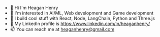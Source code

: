 - 👋 Hi I'm Heagan Henry
- 🔭 I'm interested in AI/ML, Web development and Game development
- 🌱 I build cool stuff with React, Node, LangChain, Python and Three.js
- 👥 My LinkedIn profile is https://www.linkedin.com/in/heaganhenry/
- 📫 You can reach me at heaganhenry@gmail.com

<!--
**heaganhenry/heaganhenry** is a ✨ _special_ ✨ repository because its `README.md` (this file) appears on your GitHub profile.

Here are some ideas to get you started:

- 🔭 I’m currently working on ...
- 🌱 I’m currently learning ...
- 👯 I’m looking to collaborate on ...
- 🤔 I’m looking for help with ...
- 💬 Ask me about ...
- 📫 How to reach me: ...
- 😄 Pronouns: ...
- ⚡ Fun fact: ...
-->

